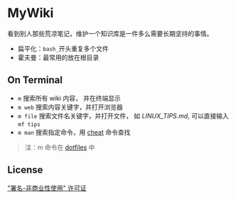 # MyWiki

看到别人那些荒凉笔记，维护一个知识库是一件多么需要长期坚持的事情。

- 扁平化：`bash_`开头重复多个文件
- 霍夫曼：最常用的放在根目录

## On Terminal
- `m`  搜索所有 wiki 内容， 并在终端显示
- `m web` 搜索内容关键字，并打开浏览器
- `m file` 搜索文件名关键字，并打开文件， 如 *LINUX_TIPS.md*, 可以直接输入 `mf tips`
- `m man` 搜索指定命令，用 [cheat](https://github.com/chrisallenlane/cheat) 命令查找
> 注：m 命令在 [dotfiles](https://github.com/yantze/dotfiles/blob/master/bin/m) 中


## License
["署名-非商业性使用" 许可证](https://creativecommons.org/licenses/by-nc/4.0/deed.zh)

